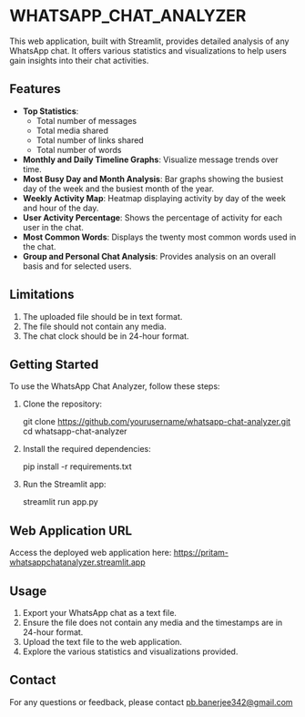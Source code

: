 # WHATSAPP_CHAT_ANALYZER


This web application, built with Streamlit, provides detailed analysis of any WhatsApp chat. It offers various statistics and visualizations to help users gain insights into their chat activities.

## Features

- **Top Statistics**: 
  - Total number of messages
  - Total media shared
  - Total number of links shared
  - Total number of words
- **Monthly and Daily Timeline Graphs**: Visualize message trends over time.
- **Most Busy Day and Month Analysis**: Bar graphs showing the busiest day of the week and the busiest month of the year.
- **Weekly Activity Map**: Heatmap displaying activity by day of the week and hour of the day.
- **User Activity Percentage**: Shows the percentage of activity for each user in the chat.
- **Most Common Words**: Displays the twenty most common words used in the chat.
- **Group and Personal Chat Analysis**: Provides analysis on an overall basis and for selected users.

## Limitations

1. The uploaded file should be in text format.
2. The file should not contain any media.
3. The chat clock should be in 24-hour format.

## Getting Started

To use the WhatsApp Chat Analyzer, follow these steps:

1. Clone the repository:
  
   git clone https://github.com/yourusername/whatsapp-chat-analyzer.git
   cd whatsapp-chat-analyzer
   

2. Install the required dependencies:

   pip install -r requirements.txt
 

3. Run the Streamlit app:
   
   streamlit run app.py
   

## Web Application URL

Access the deployed web application here: https://pritam-whatsappchatanalyzer.streamlit.app

## Usage

1. Export your WhatsApp chat as a text file.
2. Ensure the file does not contain any media and the timestamps are in 24-hour format.
3. Upload the text file to the web application.
4. Explore the various statistics and visualizations provided.


## Contact

For any questions or feedback, please contact pb.banerjee342@gmail.com

